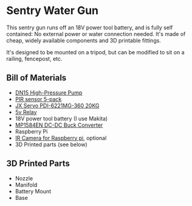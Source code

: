 Sentry Water Gun
================

This sentry gun runs off an 18V power tool battery, and is fully self contained:  No external power or water connection needed.
It's made of cheap, widely available components and 3D printable fittings.

It's designed to be mounted on a tripod, but can be modified to sit on a railing, fencepost, etc.

## Bill of Materials

* [DN15 High-Pressure Pump](https://www.amazon.com/gp/product/B07XPN146R)
* [PIR sensor 5-pack](https://www.amazon.com/DAOKI-Detector-HC-SR312-Pyroelectric-Automatic/dp/B07XF62F9J)
* [JX Servo PDI-6221MG-360 20KG](https://www.amazon.com/PDI-6221MG-360-Continuous-Rotation-Precision-Helicoper/dp/B07RSQQWQ6)
* [5v Relay](https://www.amazon.com/Channel-Module-Trigger-Optocoupler-Arduino/dp/B079FJSYGY)
* 18V power tool battery (I use Makita)
* [MP1584EN DC-DC Buck Converter](https://www.amazon.com/gp/product/B01MQGMOKI)
* Raspberry Pi
* [IR Camera for Raspberry pi](https://www.amazon.com/gp/product/B08RHZ5BJM), optional
* 3D Printed parts (see below)

## 3D Printed Parts

* Nozzle
* Manifold
* Battery Mount
* Base

